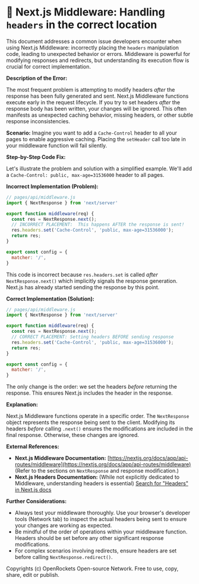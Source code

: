 # 🐞 Next.js Middleware: Handling `headers` in the correct location


This document addresses a common issue developers encounter when using Next.js Middleware: incorrectly placing the `headers` manipulation code, leading to unexpected behavior or errors.  Middleware is powerful for modifying responses and redirects, but understanding its execution flow is crucial for correct implementation.

**Description of the Error:**

The most frequent problem is attempting to modify headers *after* the response has been fully generated and sent.  Next.js Middleware functions execute early in the request lifecycle. If you try to set headers *after* the response body has been written, your changes will be ignored. This often manifests as unexpected caching behavior, missing headers, or other subtle response inconsistencies.

**Scenario:**  Imagine you want to add a `Cache-Control` header to all your pages to enable aggressive caching.  Placing the `setHeader` call too late in your middleware function will fail silently.


**Step-by-Step Code Fix:**

Let's illustrate the problem and solution with a simplified example.  We'll add a `Cache-Control: public, max-age=31536000` header to all pages.

**Incorrect Implementation (Problem):**

```javascript
// pages/api/middleware.js
import { NextResponse } from 'next/server'

export function middleware(req) {
  const res = NextResponse.next();
  // INCORRECT PLACEMENT:  This happens AFTER the response is sent!
  res.headers.set('Cache-Control', 'public, max-age=31536000');
  return res;
}

export const config = {
  matcher: '/',
}
```

This code is incorrect because `res.headers.set` is called *after* `NextResponse.next()` which implicitly signals the response generation.  Next.js has already started sending the response by this point.

**Correct Implementation (Solution):**

```javascript
// pages/api/middleware.js
import { NextResponse } from 'next/server'

export function middleware(req) {
  const res = NextResponse.next();
  // CORRECT PLACEMENT: Setting headers BEFORE sending response
  res.headers.set('Cache-Control', 'public, max-age=31536000');
  return res;
}

export const config = {
  matcher: '/',
}
```

The only change is the order:  we set the headers *before* returning the response. This ensures Next.js includes the header in the response.


**Explanation:**

Next.js Middleware functions operate in a specific order. The `NextResponse` object represents the response being sent to the client. Modifying its headers *before* calling `.next()` ensures the modifications are included in the final response.  Otherwise, these changes are ignored.


**External References:**

* **Next.js Middleware Documentation:** [https://nextjs.org/docs/app/api-routes/middleware](https://nextjs.org/docs/app/api-routes/middleware) (Refer to the sections on `NextResponse` and response modification.)
* **Next.js Headers Documentation:**  (While not explicitly dedicated to Middleware, understanding headers is essential)  [Search for "Headers" in Next.js docs](https://nextjs.org/docs)


**Further Considerations:**

* Always test your middleware thoroughly.  Use your browser's developer tools (Network tab) to inspect the actual headers being sent to ensure your changes are working as expected.
* Be mindful of the order of operations within your middleware function.  Headers should be set before any other significant response modifications.
*  For complex scenarios involving redirects, ensure headers are set before calling `NextResponse.redirect()`.


Copyrights (c) OpenRockets Open-source Network. Free to use, copy, share, edit or publish.

